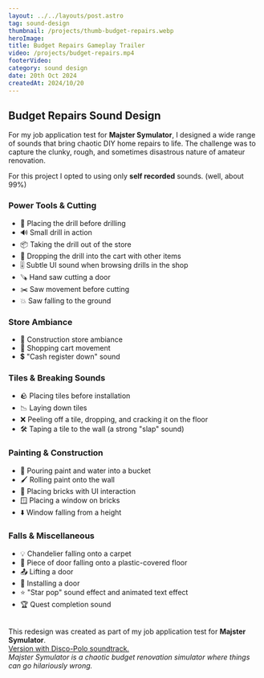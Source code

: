 ```yaml
---
layout: ../../layouts/post.astro
tag: sound-design
thumbnail: /projects/thumb-budget-repairs.webp
heroImage:
title: Budget Repairs Gameplay Trailer
video: /projects/budget-repairs.mp4
footerVideo: 
category: sound design
date: 20th Oct 2024
createdAt: 2024/10/20
---
```


<h2>Budget Repairs Sound Design</h2>

<p>For my job application test for <b>Majster Symulator</b>, I designed a wide range of sounds that bring chaotic DIY home repairs to life. The challenge was to capture the clunky, rough, and sometimes disastrous nature of amateur renovation.</p>
<p>For this project I opted to using only <b>self recorded</b> sounds. (well, about 99%)</p>

<h3>Power Tools & Cutting</h3>
<ul>
  <li>🔩 Placing the drill before drilling</li>
  <li>🔊 Small drill in action</li>
  <li>📦 Taking the drill out of the store</li>
  <li>🛒 Dropping the drill into the cart with other items</li>
  <li>🎚️ Subtle UI sound when browsing drills in the shop</li>
  <li>🪚 Hand saw cutting a door</li>
  <li>✂️ Saw movement before cutting</li>
  <li>💥 Saw falling to the ground</li>
</ul>

<h3>Store Ambiance</h3>
<ul>
  <li>🏬 Construction store ambiance</li>
  <li>🛒 Shopping cart movement</li>
  <li>💲 "Cash register down" sound</li>
</ul>

<h3>Tiles & Breaking Sounds</h3>
<ul>
  <li>🪨 Placing tiles before installation</li>
  <li>📉 Laying down tiles</li>
  <li>❌ Peeling off a tile, dropping, and cracking it on the floor</li>
  <li>🛠️ Taping a tile to the wall (a strong "slap" sound)</li>
</ul>

<h3>Painting & Construction</h3>
<ul>
  <li>🎨 Pouring paint and water into a bucket</li>
  <li>🖌️ Rolling paint onto the wall</li>
  <li>🧱 Placing bricks with UI interaction</li>
  <li>🪟 Placing a window on bricks</li>
  <li>⬇️ Window falling from a height</li>
</ul>

<h3>Falls & Miscellaneous</h3>
<ul>
  <li>💡 Chandelier falling onto a carpet</li>
  <li>🚪 Piece of door falling onto a plastic-covered floor</li>
  <li>📤 Lifting a door</li>
  <li>🚪 Installing a door</li>
  <li>⭐ "Star pop" sound effect and animated text effect</li>
  <li>🏆 Quest completion sound</li>
</ul>

<br>
<div>
  This redesign was created as part of my job application test for <b>Majster Symulator</b>.
</div>
<div>
<a href="/projects/budget-repairs-simulator-music">
  Version with Disco-Polo soundtrack.
  </a>
</div>
<div>
    <i>Majster Symulator is a chaotic budget renovation simulator where things can go hilariously wrong.</i>
</div>
